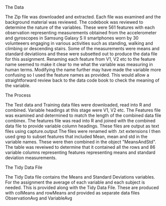 The Data

The Zip file was downloaded and extracted. Each file was examined and the background material was reviewed. 
The codebook was reviewed to determine the nature of the variables. These were 561 features with each observation 
representing measurements obtained from the accelerometer and gyroscopes in Samsung Galaxy S II smartphones worn by 30 
volunteeers engaging in various activities such as standing, walking and climbing or descending stairs. Some of the 
measurements were means and standard deviatiions and these were subsetted out to produce the data file for this assignment. 
Renaming each feature from V1, V2 etc to the feature name seemed to make it clear to me what the variable was measuring in 
human terms. Modifying the name further may have made the variable more confusing so I used the feature names as provided. 
This would allow a straightforward review back to the data code book to check the meaning of the variable.

The Process

The Test data and Training data files were downloaded, read into R and combined. Variable headings at this stage were 
V1, V2 etc. The Features file was examined and determined to match the length of the combined data file combinex. 
The features file was read into R and joined with the combined data file to provide variable column headings. 
These files are output as text files using capture.output The files were renamed with .txt extensions I then 
used grep to subset features that included Mean, mean and std in the variable names. These were then combined 
in the object "MeansAndStd". The table was reveiwed to determine that it contained all the rows and 86 variable 
columns representing features representing means and standard deviation measurements.

The Tidy Data File

The Tidy Data file contains the Means and Standard Deviations variables. For the assignment the average of each 
variable and each subject is needed. This is provided along with the Tidy Data File. These are 
produced with colMeans and rowMeans and provided as separate data files ObservationAvg and VariableAvg
